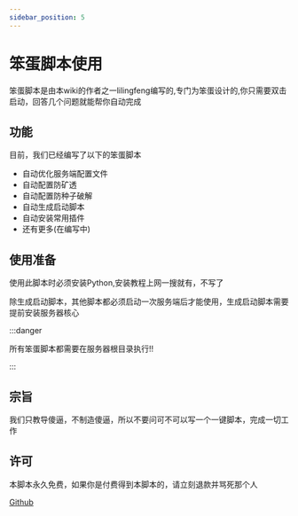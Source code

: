 ```yaml
---
sidebar_position: 5
---
```


# 笨蛋脚本使用

笨蛋脚本是由本wiki的作者之一lilingfeng编写的,专门为笨蛋设计的,你只需要双击启动，回答几个问题就能帮你自动完成

## 功能

目前，我们已经编写了以下的笨蛋脚本

* 自动优化服务端配置文件
* 自动配置防矿透
* 自动配置防种子破解
* 自动生成启动脚本
* 自动安装常用插件
* 还有更多(在编写中)

## 使用准备

使用此脚本时必须安装Python,安装教程上网一搜就有，不写了

除生成启动脚本，其他脚本都必须启动一次服务端后才能使用，生成启动脚本需要提前安装服务器核心

:::danger

所有笨蛋脚本都需要在服务器根目录执行!!

:::

## 宗旨

我们只教导傻逼，不制造傻逼，所以不要问可不可以写一个一键脚本，完成一切工作

## 许可

本脚本永久免费，如果你是付费得到本脚本的，请立刻退款并骂死那个人

[Github](https://github.com/lilingfengdev/NitWiki-Script)
